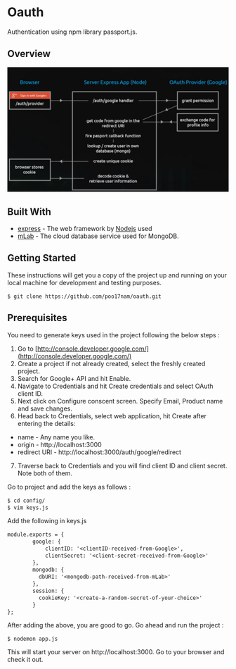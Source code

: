 # Oauth
Authentication using npm library passport.js.

## Overview
![OAuth overview](https://github.com/poo17nam/oauth/blob/master/views/oauth-overview.png)

## Built With

* [express](https://www.npmjs.com/package/express) - The web framework by [Nodejs](https://nodejs.org/en/) used
* [mLab](https://mlab.com/) - The cloud database service used for MongoDB.

## Getting Started
These instructions will get you a copy of the project up and running on your local machine for development and testing purposes.

```
$ git clone https://github.com/poo17nam/oauth.git
```

## Prerequisites
You need to generate keys used in the project following the below steps :
1. Go to [http://console.developer.google.com/](http://console.developer.google.com/)
2. Create a project if not already created, select the freshly created project.
3. Search for Google+ API and hit Enable.
4. Navigate to Credentials and hit Create credentials and select OAuth client ID.
5. Next click on  Configure conscent screen.
   Specify Email, Product name and save changes.
6. Head back to Credentials, select web application, hit Create after entering the details:

  * name - Any name you like.
  * origin - http://localhost:3000
  * redirect URI  - http://localhost:3000/auth/google/redirect

7. Traverse back to Credentials and you will find client ID and client secret. Note both of them.

Go to project and add the keys as follows :

```
$ cd config/
$ vim keys.js
```

Add the following in keys.js
```
module.exports = {
        google: {
            clientID: '<clientID-received-from-Google>',
            clientSecret: '<client-secret-received-from-Google>'
        },
        mongodb: {
          dbURI: '<mongodb-path-received-from-mLab>'
        },
        session: {
          cookieKey: '<create-a-random-secret-of-your-choice>'
        }
};
```

After adding the above, you are good to go. Go ahead and run the project :

```
$ nodemon app.js
```

This will start your server on http://localhost:3000. Go to your browser and check it out.
